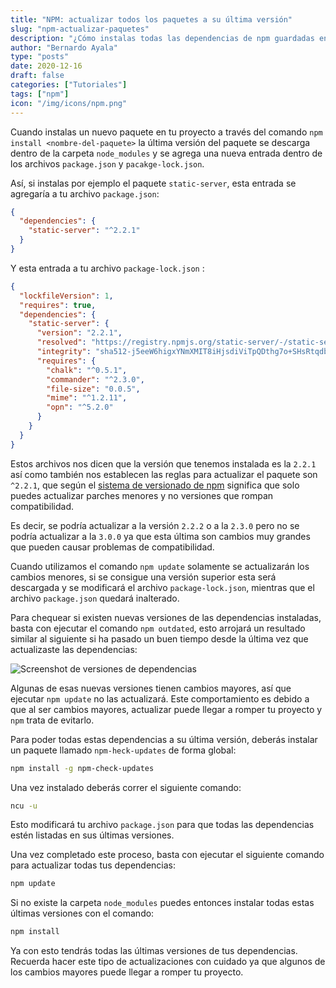 ```yaml
---
title: "NPM: actualizar todos los paquetes a su última versión"
slug: "npm-actualizar-paquetes"
description: "¿Cómo instalas todas las dependencias de npm guardadas en el archivo package.json a su última versión disponible?"
author: "Bernardo Ayala"
type: "posts"
date: 2020-12-16
draft: false
categories: ["Tutoriales"]
tags: ["npm"]
icon: "/img/icons/npm.png"
---
```


Cuando instalas un nuevo paquete en tu proyecto a través del comando `npm install <nombre-del-paquete>` la última versión del paquete se descarga dentro de la carpeta `node_modules` y se agrega una nueva entrada dentro de los archivos `package.json` y `pacakge-lock.json`.

Así, si instalas por ejemplo el paquete `static-server`, esta entrada se agregaría a tu archivo `package.json`:

````json
{ 
  "dependencies": {
    "static-server": "^2.2.1"
  }
}
````

Y esta entrada a tu archivo `package-lock.json` :

```json
{
  "lockfileVersion": 1,
  "requires": true,
  "dependencies": {
    "static-server": {
      "version": "2.2.1",
      "resolved": "https://registry.npmjs.org/static-server/-/static-server-2.2.1.tgz",
      "integrity": "sha512-j5eeW6higxYNmXMIT8iHjsdiViTpQDthg7o+SHsRtqdbxscdHqBHXwrXjHC8hL3F0Tsu34ApUpDkwzMBPBsrLw==",
      "requires": {
        "chalk": "^0.5.1",
        "commander": "^2.3.0",
        "file-size": "0.0.5",
        "mime": "^1.2.11",
        "opn": "^5.2.0"
      }
    }
  }
}
```

Estos archivos nos dicen que la versión que tenemos instalada es la `2.2.1` así como también nos establecen las reglas para actualizar el paquete son `^2.2.1`, que según el [sistema de versionado de npm](/npm-versionado/) significa que solo puedes actualizar parches menores y no versiones que rompan compatibilidad.

Es decir, se podría actualizar a la versión `2.2.2` o a la `2.3.0` pero no se podría actualizar a la `3.0.0` ya que esta última son cambios muy grandes que pueden causar problemas de compatibilidad.

Cuando utilizamos el comando `npm update` solamente se actualizarán los cambios menores, si se consigue una versión superior esta será descargada y se modificará el archivo `package-lock.json`, mientras que el archivo `package.json` quedará inalterado.

Para chequear si existen nuevas versiones de las dependencias instaladas, basta con ejecutar el comando `npm outdated`, esto arrojará un resultado similar al siguiente si ha pasado un buen tiempo desde la última vez que actualizaste las dependencias:

![Screenshot de versiones de dependencias](/img/screenshots/npm-packages.webp)

Algunas de esas nuevas versiones tienen cambios mayores, así que ejecutar `npm update` no las actualizará. Este comportamiento es debido a que al ser cambios mayores, actualizar puede llegar a romper tu proyecto y `npm` trata de evitarlo.

Para poder todas estas dependencias a su última versión, deberás instalar un paquete llamado `npm-heck-updates` de forma global:

````bash
npm install -g npm-check-updates
````

Una vez instalado deberás correr el siguiente comando:

```bash
ncu -u
```

Esto modificará tu archivo `package.json` para que todas las dependencias estén listadas en sus últimas versiones.

Una vez completado este proceso, basta con ejecutar el siguiente comando para actualizar todas tus dependencias:

```bash
npm update
```

Si no existe la carpeta `node_modules` puedes entonces instalar todas estas últimas versiones con el comando:

```bash
npm install
```

Ya con esto tendrás todas las últimas versiones de tus dependencias. Recuerda hacer este tipo de actualizaciones con cuidado ya que algunos de los cambios mayores puede llegar a romper tu proyecto.